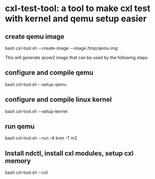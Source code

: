 # cxl-test-tool: a tool to make cxl test with kernel and qemu setup easier

## create qemu image
bash cxl-tool.sh --create-image --image /tmp/qemu.img

This will generate qcow2 image that can be used by the following steps

## configure and compile qemu
bash cxl-tool.sh --setup-qemu

## configure and compile linux kernel
bash cxl-tool.sh --setup-kernel

## run qemu
bash cxl-tool.sh --run -A kvm -T m2 

## Install ndctl, install cxl modules, setup cxl memory
bash cxl-tool.sh --cxl



